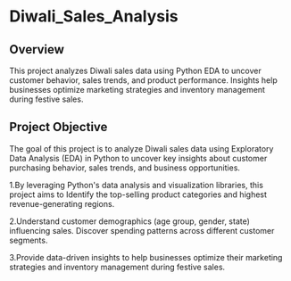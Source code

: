 # Diwali_Sales_Analysis

## Overview
This project analyzes Diwali sales data using Python EDA to uncover customer behavior, sales trends, and product performance. Insights help businesses optimize marketing strategies and inventory management during festive sales.

## Project Objective
The goal of this project is to analyze Diwali sales data using Exploratory Data Analysis (EDA) in Python to uncover key insights about customer purchasing behavior, sales trends, and business opportunities.

1.By leveraging Python's data analysis and visualization libraries, this project aims to Identify the top-selling product 
  categories and highest revenue-generating regions.
  
2.Understand customer demographics (age group, gender, state) influencing sales.
  Discover spending patterns across different customer segments.
  
3.Provide data-driven insights to help businesses optimize their marketing strategies and inventory management during festive 
  sales.
